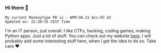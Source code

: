 ### Hi there 👋
<!-- PB START -->
```
My current MonkeyType PB is - WPM:94.21 Acc:97.42
Updated on: 22:20:35 CEST Time
```
<!-- PB END -->
I'm an IT person, just overall. I like CTFs, hacking, coding games, making Python apps. Just a lot of stuff.
You can check out my website [here](https://skill3472.github.io/).
I will probably add some interesting stuff here, when I get the idea to do so. Take care ❤️
